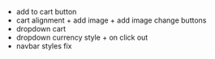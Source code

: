 * add to cart button 
* cart alignment + add image + add image change buttons 
* dropdown cart
* dropdown currency style + on click out
* navbar styles fix
